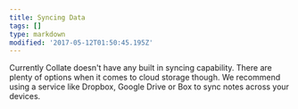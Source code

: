 ```yaml
---
title: Syncing Data
tags: []
type: markdown
modified: '2017-05-12T01:50:45.195Z'
---
```

Currently Collate doesn't have any built in syncing capability. There are plenty of options when it comes to cloud storage though. We recommend using a service like Dropbox, Google Drive or Box to sync notes across your devices.
